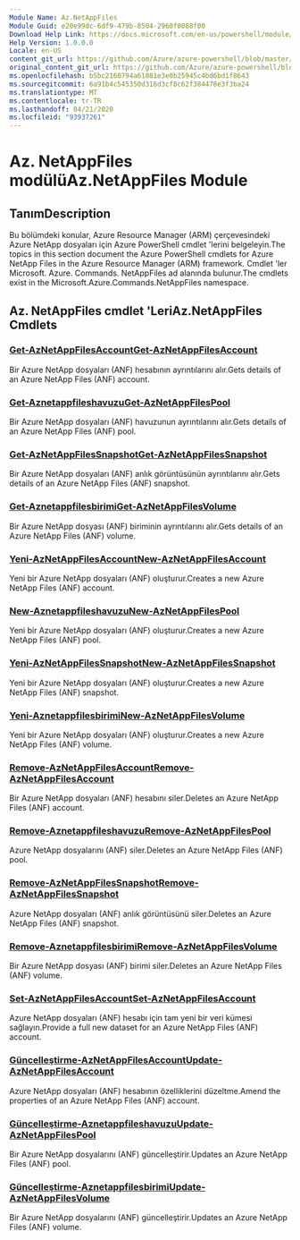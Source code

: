 ```yaml
---
Module Name: Az.NetAppFiles
Module Guid: e20e99dc-6df9-479b-8504-2960f0088f00
Download Help Link: https://docs.microsoft.com/en-us/powershell/module/az.netappfiles
Help Version: 1.0.0.0
Locale: en-US
content_git_url: https://github.com/Azure/azure-powershell/blob/master/src/NetAppFiles/NetAppFiles/help/Az.NetAppFiles.md
original_content_git_url: https://github.com/Azure/azure-powershell/blob/master/src/NetAppFiles/NetAppFiles/help/Az.NetAppFiles.md
ms.openlocfilehash: b5bc2160794a61081e3e0b25945c4bd6bd1f8643
ms.sourcegitcommit: 6a91b4c545350d316d3cf8c62f384478e3f3ba24
ms.translationtype: MT
ms.contentlocale: tr-TR
ms.lasthandoff: 04/21/2020
ms.locfileid: "93937261"
---
```

# <span data-ttu-id="59658-101">Az. NetAppFiles modülü</span><span class="sxs-lookup"><span data-stu-id="59658-101">Az.NetAppFiles Module</span></span>
## <span data-ttu-id="59658-102">Tanım</span><span class="sxs-lookup"><span data-stu-id="59658-102">Description</span></span>
<span data-ttu-id="59658-103">Bu bölümdeki konular, Azure Resource Manager (ARM) çerçevesindeki Azure NetApp dosyaları için Azure PowerShell cmdlet 'lerini belgeleyin.</span><span class="sxs-lookup"><span data-stu-id="59658-103">The topics in this section document the Azure PowerShell cmdlets for Azure NetApp Files in the Azure Resource Manager (ARM) framework.</span></span> <span data-ttu-id="59658-104">Cmdlet 'ler Microsoft. Azure. Commands. NetAppFiles ad alanında bulunur.</span><span class="sxs-lookup"><span data-stu-id="59658-104">The cmdlets exist in the Microsoft.Azure.Commands.NetAppFiles namespace.</span></span>

## <span data-ttu-id="59658-105">Az. NetAppFiles cmdlet 'Leri</span><span class="sxs-lookup"><span data-stu-id="59658-105">Az.NetAppFiles Cmdlets</span></span>
### [<span data-ttu-id="59658-106">Get-AzNetAppFilesAccount</span><span class="sxs-lookup"><span data-stu-id="59658-106">Get-AzNetAppFilesAccount</span></span>](Get-AzNetAppFilesAccount.md)
<span data-ttu-id="59658-107">Bir Azure NetApp dosyaları (ANF) hesabının ayrıntılarını alır.</span><span class="sxs-lookup"><span data-stu-id="59658-107">Gets details of an Azure NetApp Files (ANF) account.</span></span>

### [<span data-ttu-id="59658-108">Get-Aznetappfileshavuzu</span><span class="sxs-lookup"><span data-stu-id="59658-108">Get-AzNetAppFilesPool</span></span>](Get-AzNetAppFilesPool.md)
<span data-ttu-id="59658-109">Bir Azure NetApp dosyaları (ANF) havuzunun ayrıntılarını alır.</span><span class="sxs-lookup"><span data-stu-id="59658-109">Gets details of an Azure NetApp Files (ANF) pool.</span></span>

### [<span data-ttu-id="59658-110">Get-AzNetAppFilesSnapshot</span><span class="sxs-lookup"><span data-stu-id="59658-110">Get-AzNetAppFilesSnapshot</span></span>](Get-AzNetAppFilesSnapshot.md)
<span data-ttu-id="59658-111">Bir Azure NetApp dosyaları (ANF) anlık görüntüsünün ayrıntılarını alır.</span><span class="sxs-lookup"><span data-stu-id="59658-111">Gets details of an Azure NetApp Files (ANF) snapshot.</span></span>

### [<span data-ttu-id="59658-112">Get-Aznetappfilesbirimi</span><span class="sxs-lookup"><span data-stu-id="59658-112">Get-AzNetAppFilesVolume</span></span>](Get-AzNetAppFilesVolume.md)
<span data-ttu-id="59658-113">Bir Azure NetApp dosyası (ANF) biriminin ayrıntılarını alır.</span><span class="sxs-lookup"><span data-stu-id="59658-113">Gets details of an Azure NetApp Files (ANF) volume.</span></span>

### [<span data-ttu-id="59658-114">Yeni-AzNetAppFilesAccount</span><span class="sxs-lookup"><span data-stu-id="59658-114">New-AzNetAppFilesAccount</span></span>](New-AzNetAppFilesAccount.md)
<span data-ttu-id="59658-115">Yeni bir Azure NetApp dosyaları (ANF) oluşturur.</span><span class="sxs-lookup"><span data-stu-id="59658-115">Creates a new Azure NetApp Files (ANF) account.</span></span>

### [<span data-ttu-id="59658-116">New-Aznetappfileshavuzu</span><span class="sxs-lookup"><span data-stu-id="59658-116">New-AzNetAppFilesPool</span></span>](New-AzNetAppFilesPool.md)
<span data-ttu-id="59658-117">Yeni bir Azure NetApp dosyaları (ANF) oluşturur.</span><span class="sxs-lookup"><span data-stu-id="59658-117">Creates a new Azure NetApp Files (ANF) pool.</span></span>

### [<span data-ttu-id="59658-118">Yeni-AzNetAppFilesSnapshot</span><span class="sxs-lookup"><span data-stu-id="59658-118">New-AzNetAppFilesSnapshot</span></span>](New-AzNetAppFilesSnapshot.md)
<span data-ttu-id="59658-119">Yeni bir Azure NetApp dosyaları (ANF) oluşturur.</span><span class="sxs-lookup"><span data-stu-id="59658-119">Creates a new Azure NetApp Files (ANF) snapshot.</span></span>

### [<span data-ttu-id="59658-120">Yeni-Aznetappfilesbirimi</span><span class="sxs-lookup"><span data-stu-id="59658-120">New-AzNetAppFilesVolume</span></span>](New-AzNetAppFilesVolume.md)
<span data-ttu-id="59658-121">Yeni bir Azure NetApp dosyaları (ANF) oluşturur.</span><span class="sxs-lookup"><span data-stu-id="59658-121">Creates a new Azure NetApp Files (ANF) volume.</span></span>

### [<span data-ttu-id="59658-122">Remove-AzNetAppFilesAccount</span><span class="sxs-lookup"><span data-stu-id="59658-122">Remove-AzNetAppFilesAccount</span></span>](Remove-AzNetAppFilesAccount.md)
<span data-ttu-id="59658-123">Bir Azure NetApp dosyaları (ANF) hesabını siler.</span><span class="sxs-lookup"><span data-stu-id="59658-123">Deletes an Azure NetApp Files (ANF) account.</span></span>

### [<span data-ttu-id="59658-124">Remove-Aznetappfileshavuzu</span><span class="sxs-lookup"><span data-stu-id="59658-124">Remove-AzNetAppFilesPool</span></span>](Remove-AzNetAppFilesPool.md)
<span data-ttu-id="59658-125">Azure NetApp dosyalarını (ANF) siler.</span><span class="sxs-lookup"><span data-stu-id="59658-125">Deletes an Azure NetApp Files (ANF) pool.</span></span>

### [<span data-ttu-id="59658-126">Remove-AzNetAppFilesSnapshot</span><span class="sxs-lookup"><span data-stu-id="59658-126">Remove-AzNetAppFilesSnapshot</span></span>](Remove-AzNetAppFilesSnapshot.md)
<span data-ttu-id="59658-127">Azure NetApp dosyaları (ANF) anlık görüntüsünü siler.</span><span class="sxs-lookup"><span data-stu-id="59658-127">Deletes an Azure NetApp Files (ANF) snapshot.</span></span>

### [<span data-ttu-id="59658-128">Remove-Aznetappfilesbirimi</span><span class="sxs-lookup"><span data-stu-id="59658-128">Remove-AzNetAppFilesVolume</span></span>](Remove-AzNetAppFilesVolume.md)
<span data-ttu-id="59658-129">Bir Azure NetApp dosyası (ANF) birimi siler.</span><span class="sxs-lookup"><span data-stu-id="59658-129">Deletes an Azure NetApp Files (ANF) volume.</span></span>

### [<span data-ttu-id="59658-130">Set-AzNetAppFilesAccount</span><span class="sxs-lookup"><span data-stu-id="59658-130">Set-AzNetAppFilesAccount</span></span>](Set-AzNetAppFilesAccount.md)
<span data-ttu-id="59658-131">Azure NetApp dosyaları (ANF) hesabı için tam yeni bir veri kümesi sağlayın.</span><span class="sxs-lookup"><span data-stu-id="59658-131">Provide a full new dataset for an Azure NetApp Files (ANF) account.</span></span>

### [<span data-ttu-id="59658-132">Güncelleştirme-AzNetAppFilesAccount</span><span class="sxs-lookup"><span data-stu-id="59658-132">Update-AzNetAppFilesAccount</span></span>](Update-AzNetAppFilesAccount.md)
<span data-ttu-id="59658-133">Azure NetApp dosyaları (ANF) hesabının özelliklerini düzeltme.</span><span class="sxs-lookup"><span data-stu-id="59658-133">Amend the properties of an Azure NetApp Files (ANF) account.</span></span>

### [<span data-ttu-id="59658-134">Güncelleştirme-Aznetappfileshavuzu</span><span class="sxs-lookup"><span data-stu-id="59658-134">Update-AzNetAppFilesPool</span></span>](Update-AzNetAppFilesPool.md)
<span data-ttu-id="59658-135">Bir Azure NetApp dosyalarını (ANF) güncelleştirir.</span><span class="sxs-lookup"><span data-stu-id="59658-135">Updates an Azure NetApp Files (ANF) pool.</span></span>

### [<span data-ttu-id="59658-136">Güncelleştirme-Aznetappfilesbirimi</span><span class="sxs-lookup"><span data-stu-id="59658-136">Update-AzNetAppFilesVolume</span></span>](Update-AzNetAppFilesVolume.md)
<span data-ttu-id="59658-137">Bir Azure NetApp dosyalarını (ANF) güncelleştirir.</span><span class="sxs-lookup"><span data-stu-id="59658-137">Updates an Azure NetApp Files (ANF) volume.</span></span>

